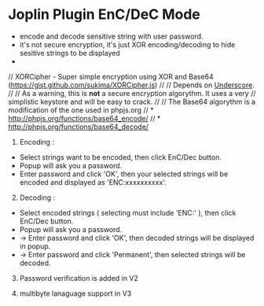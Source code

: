 # Joplin Plugin EnC/DeC Mode

- encode and decode sensitive string with user password.
- it's not secure encryption, it's just XOR encoding/decoding to hide sesitive strings to be displayed
- 
// XORCipher - Super simple encryption using XOR and Base64 (https://gist.github.com/sukima/XORCipher.js)
//
// Depends on [Underscore](http://underscorejs.org/).
//
// As a warning, this is **not** a secure encryption algorythm. It uses a very
// simplistic keystore and will be easy to crack.
//
// The Base64 algorythm is a modification of the one used in phpjs.org
// * http://phpjs.org/functions/base64_encode/
// * http://phpjs.org/functions/base64_decode/


1. Encoding :

- Select strings want to be encoded, then click EnC/Dec button.
- Popup will ask you a password.
- Enter password and click 'OK', then your selected strings will be encoded and displayed as 'ENC:xxxxxxxxxx'.


2. Decoding :

- Select encoded strings ( selecting must include 'ENC:' ), then click EnC/Dec button.
- Popup will ask you a password.
- -> Enter password and click 'OK', then decoded strings will be displayed in popup.
- -> Enter password and click 'Permanent', then selected strings will be decoded.

3. Password verification is added in V2

4. multibyte lanaguage support in V3
